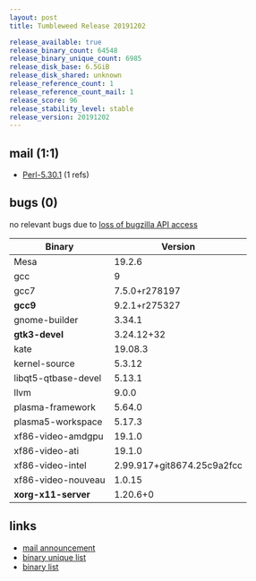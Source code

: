 ```yaml
---
layout: post
title: Tumbleweed Release 20191202

release_available: true
release_binary_count: 64548
release_binary_unique_count: 6985
release_disk_base: 6.5GiB
release_disk_shared: unknown
release_reference_count: 1
release_reference_count_mail: 1
release_score: 96
release_stability_level: stable
release_version: 20191202
---
```


## mail (1:1)

- [Perl-5.30.1](https://lists.opensuse.org/opensuse-factory/2019-12/msg00034.html) (1 refs)

## bugs (0)

<!--more-->

no relevant bugs due to [loss of bugzilla API access](https://bugzilla.opensuse.org/show_bug.cgi?id=1157722)

Binary | Version
--- | ---
Mesa | 19.2.6
gcc | 9
gcc7 | 7.5.0+r278197
**gcc9** | 9.2.1+r275327
gnome-builder | 3.34.1
**gtk3-devel** | 3.24.12+32
kate | 19.08.3
kernel-source | 5.3.12
libqt5-qtbase-devel | 5.13.1
llvm | 9.0.0
plasma-framework | 5.64.0
plasma5-workspace | 5.17.3
xf86-video-amdgpu | 19.1.0
xf86-video-ati | 19.1.0
xf86-video-intel | 2.99.917+git8674.25c9a2fcc
xf86-video-nouveau | 1.0.15
**xorg-x11-server** | 1.20.6+0

## links

- [mail announcement](https://lists.opensuse.org/opensuse-factory/2019-12/msg00033.html)
- [binary unique list](http://download.opensuse.org/history/20191202/rpm.unique.list)
- [binary list](http://download.opensuse.org/history/20191202/rpm.list)
